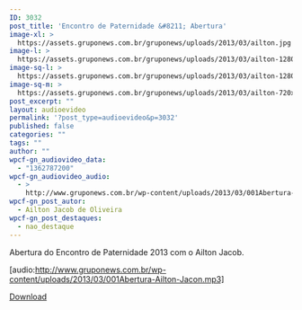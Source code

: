```yaml
---
ID: 3032
post_title: 'Encontro de Paternidade &#8211; Abertura'
image-xl: >
  https://assets.gruponews.com.br/gruponews/uploads/2013/03/ailton.jpg
image-l: >
  https://assets.gruponews.com.br/gruponews/uploads/2013/03/ailton-1280x483.jpg
image-sq-l: >
  https://assets.gruponews.com.br/gruponews/uploads/2013/03/ailton-1280x483.jpg
image-sq-m: >
  https://assets.gruponews.com.br/gruponews/uploads/2013/03/ailton-720x483.jpg
post_excerpt: ""
layout: audioevideo
permalink: '?post_type=audioevideo&p=3032'
published: false
categories: ""
tags: ""
author: ""
wpcf-gn_audiovideo_data:
  - "1362787200"
wpcf-gn_audiovideo_audio:
  - >
    http://www.gruponews.com.br/wp-content/uploads/2013/03/001Abertura-Ailton-Jacon.mp3
wpcf-gn_post_autor:
  - Ailton Jacob de Oliveira
wpcf-gn_post_destaques:
  - nao_destaque
---
```

Abertura do Encontro de Paternidade 2013 com o Ailton Jacob.

[audio:http://www.gruponews.com.br/wp-content/uploads/2013/03/001Abertura-Ailton-Jacon.mp3]

<a href="http://www.gruponews.com.br/wp-content/uploads/2013/03/001Abertura-Ailton-Jacon.mp3">Download</a>
